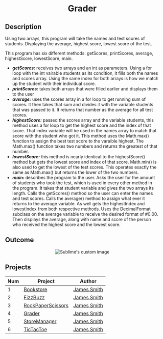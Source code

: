<h1 align="center">Grader</h1>

## Description
Using two arrays, this program will take the names and test scores of students. Displaying the average, highest score, 
lowest score of the test. 

This program has six different methods: getScores, printScores, average, highestScore, lowestScore, main.
 - **_getScores:_** receives two arrays and an int as parameters. Using a for loop with the int vairable students 
as its condition, it fills both the names and scores array. Using the same index for both arrays is how we match up the student
with their individual score. 
 - **_printScores:_** takes both arrays that were filled earlier and displays them to the user
 - **_average:_** uses the scores array in a for loop to get running sum of scores. It then takes that sum and divides
 it with the variable students that was passed to it. It returns that number as the average for all test scores. 
- **_highestScore:_** passed the scores array and the variable students, this method uses a for loop to get the highest score and
the index of that score. That index variable will be used in the names array to match that score with the student who got it. This 
method uses the Math.max() function to assign the best test score to the varaible highest. The Math.max() function takes two numbers
and returns the greatest of that number. 
- **_lowestScore:_** this method is nearly identical to the highestScore() method but gets the lowest score and index of that score. 
Math.min() is also used to get the lowest of the test scores. This operates exactly the same as Math.max() but returns the lower of 
the two numbers. 
- **_main:_** describes the program to the user. Asks the user for the amount of students who took the test, which is used in every other
method in the program. It takes that student variable and gives the two arrays its length. Calls the getScores() method so the user 
can enter the names and test scores. Calls the average() method to assign what ever it returns to the average variable. As well gets the 
highestIndex and lowestIndex from both respective methods. Uses the DecimalFormat subclass on the average variable to receive the desired 
format of #0.00. Then displays the average, along with name and score of the person who received the highest score and the lowest score. 


## Outcome
<p align="center">
  <img src="https://user-images.githubusercontent.com/80684500/170366099-10b000a2-bf4d-4466-a9fc-700e1293e50c.JPG" alt="Sublime's custom image"/>
</p>

## Projects
|  Num  | Project                                                                                                 | Author                                            |
| ----- | ------------------------------------------------------------------------------------------------------- | --------------------------------------------------|
|   1   | [Bookstore](https://github.com/JamesSmith232/BookStore)                                                 | [James Smith](https://github.com/JamesSmith232)   |
|   2   | [FizzBuzz](https://github.com/JamesSmith232/FizzBuzz)                                                   | [James Smith](https://github.com/JamesSmith232)   |
|   3   | [RockPaperScissors](https://github.com/JamesSmith232/RockPaperScissors)                                 | [James Smith](https://github.com/JamesSmith232)   |
|   4   | [Grader](https://github.com/JamesSmith232/Grader)                                                       | [James Smith](https://github.com/JamesSmith232)   |
|   5   | [StoreManager](https://github.com/JamesSmith232/StoreManager)                                           | [James Smith](https://github.com/JamesSmith232)   |
|   6   | [TicTacToe](https://github.com/JamesSmith232/TicTacToe)                                                 | [James Smith](https://github.com/JamesSmith232)   |
